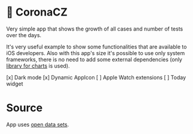 # 🦠 CoronaCZ

Very simple app that shows the growth of all cases and number of tests over the days.

It's very useful example to show some functionalities that are available to iOS developers. Also with this app's size it's possible to use only system frameworks, there is no need to add some external dependencies (only [library for charts](https://github.com/nhatminh12369/BarChart) is used).

[x] Dark mode
[x] Dynamic AppIcon
[ ] Apple Watch extensions
[ ] Today widget

# Source

App uses [open data sets](https://onemocneni-aktualne.mzcr.cz/api/v1/covid-19).
